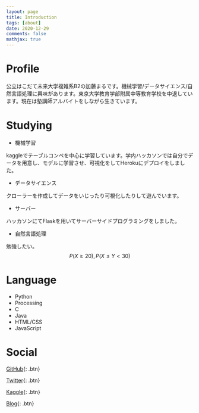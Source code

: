 ```yaml
---
layout: page
title: Introduction
tags: [about]
date: 2020-12-29
comments: false
mathjax: true
---
```


# Profile
公立はこだて未来大学複雑系B2の加藤まるです。機械学習/データサイエンス/自然言語処理に興味があります。東京大学教育学部附属中等教育学校を中退しています。現在は塾講師アルバイトをしながら生きています。

# Studying
+ 機械学習

kaggleでテーブルコンペを中心に学習しています。学内ハッカソンでは自分でデータを用意し、モデルに学習させ、可視化をしてHerokuにデプロイをしました。

+ データサイエンス

クローラーを作成してデータをいじったり可視化したりして遊んでいます。

+ サーバー

ハッカソンにてFlaskを用いてサーバーサイドプログラミングをしました。

+ 自然言語処理

勉強したい。  
$$P(X\ge20) , P(X\le Y<30)$$

# Language
+ Python
+ Processing
+ C
+ Java
+ HTML/CSS
+ JavaScript

# Social
[GitHub](https://github.com/marbou090){: .btn}

[Twitter](https://twitter.com/mr__py){: .btn}

[Kaggle](https://www.kaggle.com/mrboupp){: .btn}

[Blog](https://marbou090.github.io/MyBlog/){: .btn}
